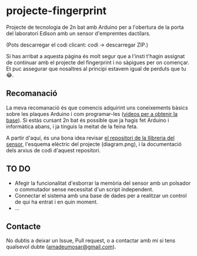 # projecte-fingerprint
Projecte de tecnologia de 2n bat amb Arduino per a l'obertura de la porta del laboratori Edison amb un sensor d'empremtes dactilars.

(Pots descarregar el codi clicant: codi -> descarregar ZIP.)

Si has arribat a aquesta pàgina és molt segur que a l'insti t'hagin assignat de continuar amb el projecte del fingerprint i no sàpigues per on començar. Et puc assegurar que nosaltres al principi estavem igual de perduts que tu :joy:.

## Recomanació
La meva recomanació és que comencis adquirint uns coneixements bàsics sobre les plaques Arduino i com programar-les ([videos per a obtenir la base](https://youtube.com/playlist?list=PLGs0VKk2DiYw-L-RibttcvK-WBZm8WLEP)). Si estàs cursant 2n bat és possible que ja hagis fet Arduino i informàtica abans, i ja tinguis la meitat de la feina feta.

A partir d'aquí, és una bona idea revisar [el repositori de la llibreria del sensor](https://github.com/adafruit/Adafruit-Fingerprint-Sensor-Library), l'esquema elèctric del projecte (diagram.png), i la documentació dels arxius de codi d'aquest repositori.

## TO DO
* Afegir la funcionalitat d'esborrar la memòria del sensor amb un polsador o commutador sense necessitat d'un script independent.
* Connectar el sistema amb una base de dades per a realitzar un control de qui ha entrat i en quin moment.
* ...

## Contacte
No dubtis a deixar un Issue, Pull request, o a contactar amb mi si tens qualsevol dubte (amadeumosar@gmail.com).
